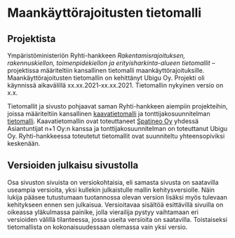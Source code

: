 # Maankäyttörajoitusten tietomalli

## Projektista
Ympäristöministeriön Ryhti-hankkeen *Rakentamisrajoituksen, rakennuskiellon, toimenpidekiellon ja erityisharkinta-alueen tietomallit* –projektissa määriteltiin kansallinen tietomalli maankäyttörajoituksille. Maankäyttörajoitusten tietomallin on kehittänyt Ubigu Oy. Projekti oli käynnissä aikavälillä xx.xx.2021-xx.xx.2021. Tietomallin nykyinen versio on x.x. 

Tietomallit ja sivusto pohjaavat saman Ryhti-hankkeen aiempiin projekteihin, joissa määriteltiin kansallinen [kaavatietomalli](https://kaavatietomalli.fi) ja tonttijakosuunnitelman [tietomalli](https://www.tonttijakosuunnitelma.fi/). Kaavatietomallin ovat toteuttaneet [Spatineo Oy](https://www.spatineo.com/) yhdessä Asiantuntijat n+1 Oy:n kanssa ja tonttijakosuunnitelman on toteuttanut Ubigu Oy. Ryhti-hankkeessa toteutetut tietomallit ovat suunniteltu yhteensopiviksi keskenään. 

## Versioiden julkaisu sivustolla
Osa sivuston sivuista on versiokohtaisia, eli samasta sivusta on saatavilla useampia versioita, yksi kullekin julkaistulle mallin kehitysversiolle. Näin lukija pääsee tutustumaan tuotannossa olevan version lisäksi myös tulevaan kehitykseen ennen sen julkaisua. Versioitavaa sisältöä esittävillä sivuilla on oikeassa yläkulmassa painike, jolla vierailija pystyy vaihtamaan eri versioiden välillä tilanteessa, jossa useita versioita on saatavilla. Toistaiseksi tietomallista on kokonaisuudessaan olemassa vain yksi versio. 
